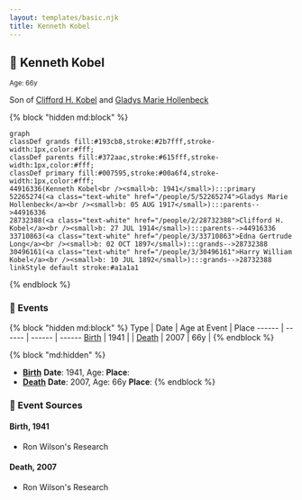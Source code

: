 ```yaml
---
layout: templates/basic.njk
title: Kenneth Kobel
---
```

## 🔵 Kenneth Kobel
<small>Age: 66y</small>

Son of [Clifford H. Kobel](/people/2/28732388) and [Gladys Marie Hollenbeck](/people/5/52265274)

{% block "hidden md:block" %}
```mermaid
graph
classDef grands fill:#193cb8,stroke:#2b7fff,stroke-width:1px,color:#fff;
classDef parents fill:#372aac,stroke:#615fff,stroke-width:1px,color:#fff;
classDef primary fill:#007595,stroke:#00a6f4,stroke-width:1px,color:#fff;
44916336(Kenneth Kobel<br /><small>b: 1941</small>):::primary
52265274(<a class="text-white" href="/people/5/52265274">Gladys Marie Hollenbeck</a><br /><small>b: 05 AUG 1917</small>):::parents-->44916336
28732388(<a class="text-white" href="/people/2/28732388">Clifford H. Kobel</a><br /><small>b: 27 JUL 1914</small>):::parents-->44916336
33710863(<a class="text-white" href="/people/3/33710863">Edna Gertrude Long</a><br /><small>b: 02 OCT 1897</small>):::grands-->28732388
30496161(<a class="text-white" href="/people/3/30496161">Harry William Kobel</a><br /><small>b: 10 JUL 1892</small>):::grands-->28732388
linkStyle default stroke:#a1a1a1
```
{% endblock %}

### 📆 Events

{% block "hidden md:block" %}
Type | Date | Age at Event | Place
------ | ------ | ------ | ------
[Birth](#event-event-2) | 1941 |  |
[Death](#event-event-3) | 2007 | 66y |
{% endblock %}

{% block "md:hidden" %}
- **[Birth](#event-event-2)**
**Date**: 1941, Age:
**Place**:
- **[Death](#event-event-3)**
**Date**: 2007, Age: 66y
**Place**:
{% endblock %}

### 📰 Event Sources

#### <a id="event-event-2"></a> Birth, 1941
* Ron Wilson's Research

#### <a id="event-event-3"></a> Death, 2007
* Ron Wilson's Research